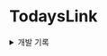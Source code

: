 # TodaysLink

<details>
<summary>개발 기록</summary>
<div markdown="1">

- [2023.01.07 첫 번째 헤더 디자인 및 반응형 완료 (블로그 기록)](https://velog.io/@tpgus758/%ED%97%A4%EB%8D%94-%EC%BB%B4%ED%8F%AC%EB%84%8C%ED%8A%B8-%EB%B6%84%EB%A6%AC%ED%95%98%EA%B8%B0)

</div>
</details>
